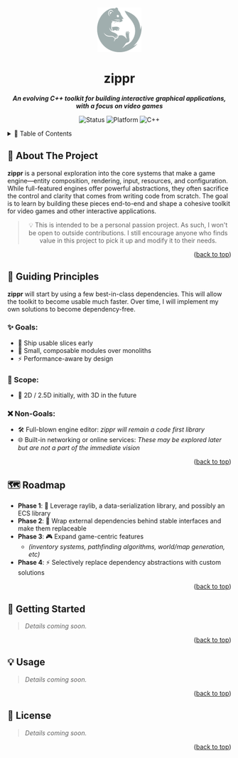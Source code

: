 <a name="readme-top"></a>

<!-- PROJECT LOGO -->
<br />
<div align="center">
  <a href="https://github.com/shanemorgann/zippr">
    <img src="images/zippr_logo.png" alt="Logo" width="100" height="100">
  </a>

  <h1 align="center">zippr</h1>
  <p align="center">
    <strong><i>An evolving C++ toolkit for building interactive graphical applications, with a focus on video games</i></strong>
  </p>
  
  <p align="center">
    <img src="https://img.shields.io/badge/Status-In%20Development-orange?style=flat-square" alt="Status" />
    <img src="https://img.shields.io/badge/Platform-Cross--Platform-brightgreen?style=flat-square" alt="Platform" />
    <img src="https://img.shields.io/badge/Language-C++-00599C?style=flat-square" alt="C++" />
  </p>
</div>


<!-- TABLE OF CONTENTS -->
<details>
  <summary>📖 Table of Contents</summary>
  <ol>
    <li>
      <a href="#about-the-project">About The Project</a>
    </li>
    <li>
      <a href="#guiding-principles">Guiding Principles</a>
    </li>
    <li><a href="#roadmap">Roadmap</a></li>
    <li>
      <a href="#getting-started">Getting Started</a>
    </li>
    <li><a href="#usage">Usage</a></li>
    <li><a href="#license">License</a></li>
  </ol>
</details>


<!-- ABOUT THE PROJECT -->
## 🎯 About The Project

**zippr** is a personal exploration into the core systems that make a game engine—entity composition, rendering, input, resources, and configuration. While full-featured engines offer powerful abstractions, they often sacrifice the control and clarity that comes from writing code from scratch. The goal is to learn by building these pieces end-to-end and shape a cohesive toolkit for video games and other interactive applications.

<div align="center">

> 💡 This is intended to be a personal passion project. As such, I won't be open to outside contributions. I still encourage anyone who finds value in this project to pick it up and modify it to their needs.

</div>

<p align="right">(<a href="#readme-top">back to top</a>)</p>

<!-- GUIDING PRINCIPLES -->
## 🧭 Guiding Principles

**zippr** will start by using a few best-in-class dependencies. This will allow the toolkit to become usable much faster. Over time, I will implement my own solutions to become dependency-free.

### ✨ Goals:
- 🚀 Ship usable slices early
- 🧩 Small, composable modules over monoliths
- ⚡ Performance-aware by design

### 🎯 Scope:
- 🎨 2D / 2.5D initially, with 3D in the future

### ❌ Non-Goals:
- 🛠️ Full-blown engine editor: _zippr will remain a code first library_ 
- 🌐 Built-in networking or online services: _These may be explored later but are not a part of the immediate vision_

<p align="right">(<a href="#readme-top">back to top</a>)</p>

<!-- ROADMAP -->
## 🗺️ Roadmap

- **Phase 1**: 🚀 Leverage raylib, a data-serialization library, and possibly an ECS library
- **Phase 2**: 🔧 Wrap external dependencies behind stable interfaces and make them replaceable
- **Phase 3**: 🎮 Expand game-centric features
  - _(inventory systems, pathfinding algorithms, world/map generation, etc)_
- **Phase 4**: ⚡ Selectively replace dependency abstractions with custom solutions

<p align="right">(<a href="#readme-top">back to top</a>)</p>


<!-- GETTING STARTED -->
## 🚀 Getting Started

> _Details coming soon._

<p align="right">(<a href="#readme-top">back to top</a>)</p>


<!-- USAGE EXAMPLES -->
## 💡 Usage

> _Details coming soon._

<p align="right">(<a href="#readme-top">back to top</a>)</p>


<!-- LICENSE -->
## 📄 License

> _Details coming soon._

<p align="right">(<a href="#readme-top">back to top</a>)</p>